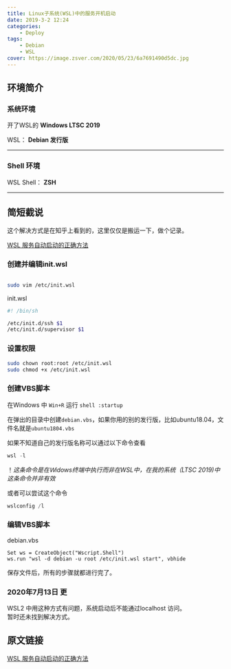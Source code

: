 ```yaml
---
title: Linux子系统(WSL)中的服务开机启动
date: 2019-3-2 12:24
categories: 
	- Deploy
tags: 
	- Debian
	- WSL
cover: https://image.zsver.com/2020/05/23/6a7691490d5dc.jpg
---
```


## 环境简介

### 系统环境

开了WSL的 **Windows LTSC 2019**

WSL： **Debian 发行版**

---

### Shell 环境

WSL Shell： **ZSH**

---

## 简短截说

这个解决方式是在知乎上看到的，这里仅仅是搬运一下，做个记录。

[WSL 服务自动启动的正确方法](https://zhuanlan.zhihu.com/p/47733615)

### 创建并编辑init.wsl

```bash

sudo vim /etc/init.wsl

```

init.wsl

```bash
#! /bin/sh

/etc/init.d/ssh $1
/etc/init.d/supervisor $1
```

### 设置权限

```bash
sudo chown root:root /etc/init.wsl
sudo chmod +x /etc/init.wsl
```

### 创建VBS脚本

在Windows 中 `Win+R` 运行 `shell :startup`

在弹出的目录中创建`debian.vbs`，如果你用的别的发行版，比如ubuntu18.04，文件名就是`ubuntu1804.vbs`

如果不知道自己的发行版名称可以通过以下命令查看

```powershell
wsl -l
```

！*这条命令是在Ｗidows终端中执行而非在WSL中，在我的系统（LTSC 2019)中这条命令并非有效*

或者可以尝试这个命令

```powershell
wslconfig /l
```

### 编辑VBS脚本

debian.vbs

```vbscript
Set ws = CreateObject("Wscript.Shell")
ws.run "wsl -d debian -u root /etc/init.wsl start", vbhide
```

保存文件后，所有的步骤就都进行完了。

### 2020年7月13日 更

WSL2 中用这种方式有问题，系统启动后不能通过localhost 访问。  
暂时还未找到解决方式。

## 原文链接

[WSL 服务自动启动的正确方法](https://zhuanlan.zhihu.com/p/47733615)
